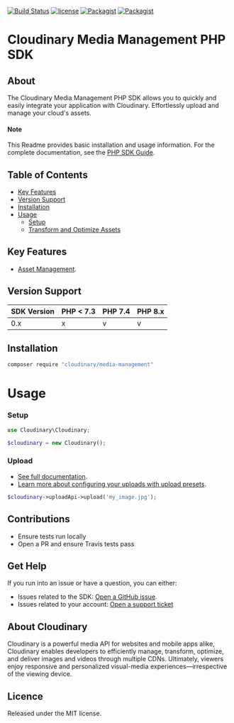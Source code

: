 [![Build Status](https://app.travis-ci.com/cloudinary/media-management-php.svg)](https://app.travis-ci.com/cloudinary/media-management-php) [![license](https://img.shields.io/github/license/cloudinary/media-management-php.svg?maxAge=2592000)](https://github.com/cloudinary/media-management-php/blob/master/LICENSE) [![Packagist](https://img.shields.io/packagist/v/cloudinary/media-management.svg?maxAge=2592000)](https://packagist.org/packages/cloudinary/media-management) [![Packagist](https://img.shields.io/packagist/dt/cloudinary/media-management.svg?maxAge=2592000)](https://packagist.org/packages/cloudinary/media-management/stats)

Cloudinary Media Management PHP SDK
==================
## About
The Cloudinary Media Management PHP SDK allows you to quickly and easily integrate your application with Cloudinary.
Effortlessly upload and manage your cloud's assets.


#### Note
This Readme provides basic installation and usage information.
For the complete documentation, see the [PHP SDK Guide](https://cloudinary.com/documentation/php_integration).

## Table of Contents
- [Key Features](#key-features)
- [Version Support](#Version-Support)
- [Installation](#installation)
- [Usage](#usage)
    - [Setup](#Setup)
    - [Transform and Optimize Assets](#Transform-and-Optimize-Assets)


## Key Features
- [Asset Management](https://cloudinary.com/documentation/php_asset_administration).


## Version Support
| SDK Version | PHP < 7.3 | PHP 7.4 | PHP 8.x |
|-------------|-----------|---------|---------|
| 0.x         | x         | v       | v       |


## Installation
```bash
composer require "cloudinary/media-management"
```

# Usage

### Setup
```php
use Cloudinary\Cloudinary;

$cloudinary = new Cloudinary();
```

### Upload
- [See full documentation](https://cloudinary.com/documentation/php_image_and_video_upload).
- [Learn more about configuring your uploads with upload presets](https://cloudinary.com/documentation/upload_presets).
```php
$cloudinary->uploadApi->upload('my_image.jpg');
```

## Contributions
- Ensure tests run locally
- Open a PR and ensure Travis tests pass


## Get Help
If you run into an issue or have a question, you can either:
- Issues related to the SDK: [Open a GitHub issue](https://github.com/cloudinary/media-management-php/issues).
- Issues related to your account: [Open a support ticket](https://cloudinary.com/contact)

## About Cloudinary
Cloudinary is a powerful media API for websites and mobile apps alike, Cloudinary enables developers to efficiently 
manage, transform, optimize, and deliver images and videos through multiple CDNs. Ultimately, viewers enjoy responsive 
and personalized visual-media experiences—irrespective of the viewing device.

## Licence
Released under the MIT license.
